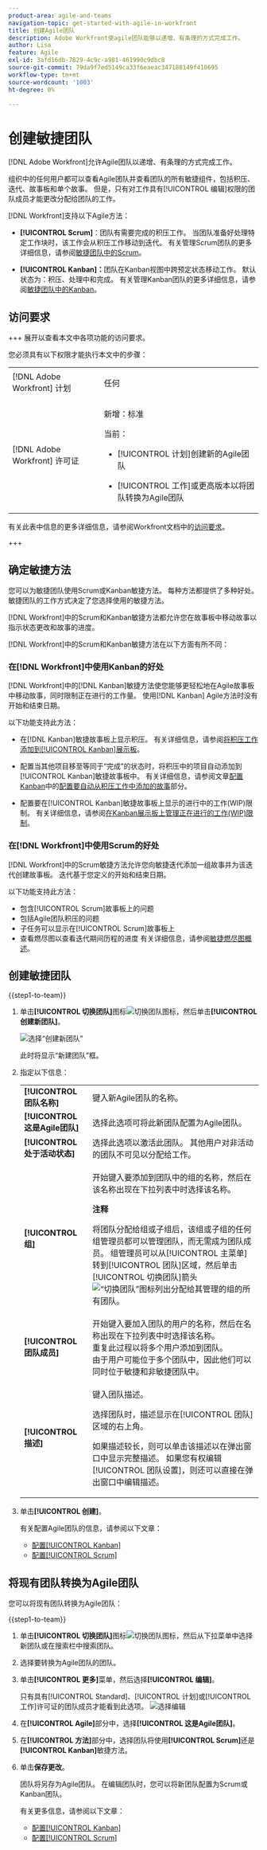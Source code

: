```yaml
---
product-area: agile-and-teams
navigation-topic: get-started-with-agile-in-workfront
title: 创建Agile团队
description: Adobe Workfront使agile团队能够以递增、有条理的方式完成工作。
author: Lisa
feature: Agile
exl-id: 3afd16db-7829-4c9c-a981-461990c9dbc8
source-git-commit: 79da9f7ed5149ca33f6eaeac347188149f410695
workflow-type: tm+mt
source-wordcount: '1003'
ht-degree: 0%

---
```


# 创建敏捷团队

<!--Audited: 01/2024-->

[!DNL Adobe Workfront]允许Agile团队以递增、有条理的方式完成工作。

组织中的任何用户都可以查看Agile团队并查看团队的所有敏捷组件，包括积压、迭代、故事板和单个故事。 但是，只有对工作具有[!UICONTROL 编辑]权限的团队成员才能更改分配给团队的工作。

[!DNL Workfront]支持以下Agile方法：

* **[!UICONTROL Scrum]**：团队有需要完成的积压工作。 当团队准备好处理特定工作块时，该工作会从积压工作移动到迭代。 有关管理Scrum团队的更多详细信息，请参阅[敏捷团队中的Scrum](../../agile/use-scrum-in-an-agile-team/scrum-in-an-agile-team.md)。

* **[!UICONTROL Kanban]：**&#x200B;团队在Kanban视图中跨预定状态移动工作。 默认状态为：积压、处理中和完成。 有关管理Kanban团队的更多详细信息，请参阅[敏捷团队中的Kanban](../../agile/use-kanban-in-an-agile-team/using-kanban-in-an-agile-team.md)。

## 访问要求

+++ 展开以查看本文中各项功能的访问要求。

您必须具有以下权限才能执行本文中的步骤：

<table style="table-layout:auto"> 
 <col> 
 </col> 
 <col> 
 </col> 
 <tbody> 
  <tr> 
   <td role="rowheader">[!DNL Adobe Workfront] 计划</td> 
   <td> <p>任何</p> </td> 
  </tr> 
  <tr> 
   <td role="rowheader">[!DNL Adobe Workfront] 许可证</td> 
   <td> <p>新增：标准</p>
   当前： 
   <ul><li><p>[!UICONTROL 计划]创建新的Agile团队</p></li> 
   <li><p>[!UICONTROL 工作]或更高版本以将团队转换为Agile团队</p></li></ul> </td> 
  </tr> 
 </tbody> 
</table>

有关此表中信息的更多详细信息，请参阅Workfront文档中的[访问要求](/help/quicksilver/administration-and-setup/add-users/access-levels-and-object-permissions/access-level-requirements-in-documentation.md)。

+++

## 确定敏捷方法

您可以为敏捷团队使用Scrum或Kanban敏捷方法。 每种方法都提供了多种好处。 敏捷团队的工作方式决定了您选择使用的敏捷方法。

[!DNL Workfront]中的Scrum和Kanban敏捷方法都允许您在故事板中移动故事以指示状态更改和故事的进度。

[!DNL Workfront]中的Scrum和Kanban敏捷方法在以下方面有所不同：

### 在[!DNL Workfront]中使用Kanban的好处

[!DNL Workfront]中的[!DNL Kanban]敏捷方法使您能够更轻松地在Agile故事板中移动故事，同时限制正在进行的工作量。 使用[!DNL Kanban] Agile方法时没有开始和结束日期。

以下功能支持此方法：

* 在[!DNL Kanban]敏捷故事板上显示积压。
有关详细信息，请参阅[将积压工作添加到[!UICONTROL Kanban]展示板](../../agile/use-kanban-in-an-agile-team/view-the-backlog-on-the-kanban-board.md)。

* 配置当其他项目移至等同于“完成”的状态时，将积压中的项目自动添加到[!UICONTROL Kanban]敏捷故事板中。
有关详细信息，请参阅文章[配置Kanban](../../agile/get-started-with-agile-in-workfront/configure-kanban.md)中的[配置要自动从积压工作中添加的故事](../../agile/get-started-with-agile-in-workfront/configure-kanban.md#configur5)部分。

* 配置要在[!UICONTROL Kanban]敏捷故事板上显示的进行中的工作(WIP)限制。
有关详细信息，请参阅[在Kanban展示板上管理正在进行的工作(WIP)限制](../../agile/use-kanban-in-an-agile-team/work-in-progress-limit-on-the-kanban-board.md)。

### 在[!DNL Workfront]中使用Scrum的好处

[!DNL Workfront]中的Scrum敏捷方法允许您向敏捷迭代添加一组故事并为该迭代创建故事板。 迭代基于您定义的开始和结束日期。

以下功能支持此方法：

* 包含[!UICONTROL Scrum]故事板上的问题
* 包括Agile团队积压的问题
* 子任务可以显示在[!UICONTROL Scrum]故事板上
* 查看燃尽图以查看迭代期间历程的进度
有关详细信息，请参阅[敏捷燃尽图概述](../../agile/use-scrum-in-an-agile-team/burndown/burndown-chart-overview.md)。

## 创建敏捷团队

{{step1-to-team}}

1. 单击&#x200B;**[!UICONTROL 切换团队]**&#x200B;图标![切换团队图标](assets/switch-team-icon.png)，然后单击&#x200B;**[!UICONTROL 创建新团队]**。

   ![选择“创建新团队”](assets/create-new-team.png)

   此时将显示“新建团队”框。

1. 指定以下信息：

   <table style="table-layout:auto"> 
    <col> 
    <col> 
    <tbody> 
     <tr> 
      <td role="rowheader"><strong>[!UICONTROL 团队名称]</strong> </td> 
      <td>键入新Agile团队的名称。</td> 
     </tr> 
     <tr> 
      <td role="rowheader"><strong>[!UICONTROL 这是Agile团队]</strong> </td> 
      <td>选择此选项可将此新团队配置为Agile团队。</td> 
     </tr>

   <tr> 
      <td role="rowheader"><strong>[!UICONTROL 处于活动状态]</strong> </td> 
      <td>选择此选项以激活此团队。 其他用户对非活动的团队不可见以分配给工作。 </td> 
     </tr>


   <tr data-mc-conditions="QuicksilverOrClassic.Quicksilver"> 
      <td role="rowheader"><strong>[!UICONTROL 组]</strong> </td> 
      <td> <p>开始键入要添加到团队中的组的名称，然后在该名称出现在下拉列表中时选择该名称。</p> <p><b>注释</b></p> <p> 将团队分配给组或子组后，该组或子组的任何组管理员都可以管理团队，而无需成为团队成员。 组管理员可以从[!UICONTROL 主菜单]转到[!UICONTROL 团队]区域，然后单击[!UICONTROL 切换团队]箭头<img src="assets/switch-team-icon.png" alt="“切换团队”图标">列出分配给其管理的组的所有团队。</p> </td> 
     </tr> 
     <tr> 
      <td role="rowheader"><strong>[!UICONTROL 团队成员]</strong> </td> 
      <td>开始键入要加入团队的用户的名称，然后在名称出现在下拉列表中时选择该名称。<br>重复此过程以将多个用户添加到团队。<br>由于用户可能位于多个团队中，因此他们可以同时位于敏捷和非敏捷团队中。</td> 
     </tr> 
     <tr> 
      <td role="rowheader"><strong>[!UICONTROL 描述]</strong> </td> 
      <td><p>键入团队描述。</p> <p>选择团队时，描述显示在[!UICONTROL 团队]区域的右上角。</p>
      <p>如果描述较长，则可以单击该描述以在弹出窗口中显示完整描述。 如果您有权编辑[!UICONTROL 团队设置]，则还可以直接在弹出窗口中编辑描述。</p></td>
     </tr> 
    </tbody> 
   </table>

1. 单击&#x200B;**[!UICONTROL 创建]**。

   有关配置Agile团队的信息，请参阅以下文章：

   * [配置[!UICONTROL Kanban]](../../agile/get-started-with-agile-in-workfront/configure-kanban.md)
   * [配置[!UICONTROL Scrum]](../../agile/get-started-with-agile-in-workfront/configure-scrum.md)

## 将现有团队转换为Agile团队

您可以将现有团队转换为Agile团队：

{{step1-to-team}}

1. 单击&#x200B;**[!UICONTROL 切换团队]**&#x200B;图标![切换团队图标](assets/switch-team-icon.png)，然后从下拉菜单中选择新团队或在搜索栏中搜索团队。

1. 选择要转换为Agile团队的团队。
1. 单击&#x200B;**[!UICONTROL 更多]**&#x200B;菜单，然后选择&#x200B;**[!UICONTROL 编辑]**。

   只有具有[!UICONTROL Standard]、[!UICONTROL 计划]或[!UICONTROL 工作]许可证的团队成员才能看到此选项。
   ![选择编辑](assets/edit-team-settings.png)

1. 在&#x200B;**[!UICONTROL Agile]**&#x200B;部分中，选择&#x200B;**[!UICONTROL 这是Agile团队]**。

1. 在&#x200B;**[!UICONTROL 方法]**&#x200B;部分中，选择团队将使用&#x200B;**[!UICONTROL Scrum]**&#x200B;还是&#x200B;**[!UICONTROL Kanban]**&#x200B;敏捷方法。

1. 单击&#x200B;**保存更改**。

   团队将另存为Agile团队。 在编辑团队时，您可以将新团队配置为Scrum或Kanban团队。

   有关更多信息，请参阅以下文章：

   * [配置[!UICONTROL Kanban]](../../agile/get-started-with-agile-in-workfront/configure-kanban.md)
   * [配置[!UICONTROL Scrum]](../../agile/get-started-with-agile-in-workfront/configure-scrum.md)
